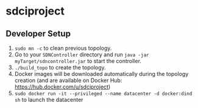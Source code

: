 # sdciproject

## Developer Setup


1. `sudo mn -c` to clean previous topology.
1. Go to your `SDNController` directory and run `java -jar myTarget/sdncontroller.jar` to start the controller.
1. `./build_topo` to create the topology.
1. Docker images will be downloaded automatically during the topology creation (and  are available on Docker Hub: https://hub.docker.com/u/sdciproject)
1. `sudo docker run -it --privileged --name datacenter -d docker:dind sh` to launch the datacenter
